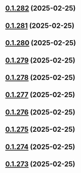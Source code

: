 ## [0.1.282](https://github.com/binary-braids/terraform-oracle/compare/v0.1.281...v0.1.282) (2025-02-25)



## [0.1.281](https://github.com/binary-braids/terraform-oracle/compare/v0.1.280...v0.1.281) (2025-02-25)



## [0.1.280](https://github.com/binary-braids/terraform-oracle/compare/v0.1.279...v0.1.280) (2025-02-25)



## [0.1.279](https://github.com/binary-braids/terraform-oracle/compare/v0.1.278...v0.1.279) (2025-02-25)



## [0.1.278](https://github.com/binary-braids/terraform-oracle/compare/v0.1.277...v0.1.278) (2025-02-25)



## [0.1.277](https://github.com/binary-braids/terraform-oracle/compare/v0.1.276...v0.1.277) (2025-02-25)



## [0.1.276](https://github.com/binary-braids/terraform-oracle/compare/v0.1.275...v0.1.276) (2025-02-25)



## [0.1.275](https://github.com/binary-braids/terraform-oracle/compare/v0.1.274...v0.1.275) (2025-02-25)



## [0.1.274](https://github.com/binary-braids/terraform-oracle/compare/v0.1.273...v0.1.274) (2025-02-25)



## [0.1.273](https://github.com/binary-braids/terraform-oracle/compare/v0.1.272...v0.1.273) (2025-02-25)



